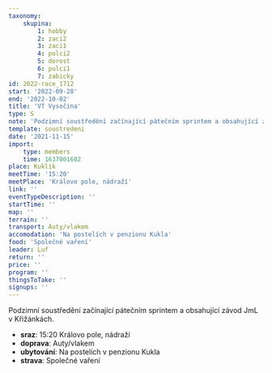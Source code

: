 ```yaml
---
taxonomy:
    skupina:
        1: hobby
        2: zaci2
        3: zaci1
        4: pulci2
        5: dorost
        6: pulci1
        7: zabicky
id: 2022-race_1712
start: '2022-09-28'
end: '2022-10-02'
title: 'VT Vysočina'
type: S
note: 'Podzimní soustředění začínající pátečním sprintem a obsahující závod JmL v Křižánkách.'
template: soustredeni
date: '2021-11-15'
import:
    type: members
    time: 1637001602
place: Kuklík
meetTime: '15:20'
meetPlace: 'Královo pole, nádraží'
link: ''
eventTypeDescription: ''
startTime: ''
map: ''
terrain: ''
transport: Auty/vlakem
accomodation: 'Na postelích v penzionu Kukla'
food: 'Společné vaření'
leader: Luf
return: ''
price: ''
program: ''
thingsToTake: ''
signups: ''
---
```


Podzimní soustředění začínající pátečním sprintem a obsahující závod JmL v Křižánkách.
* **sraz**: 15:20 Královo pole, nádraží
* **doprava**: Auty/vlakem
* **ubytování**: Na postelích v penzionu Kukla
* **strava**: Společné vaření
